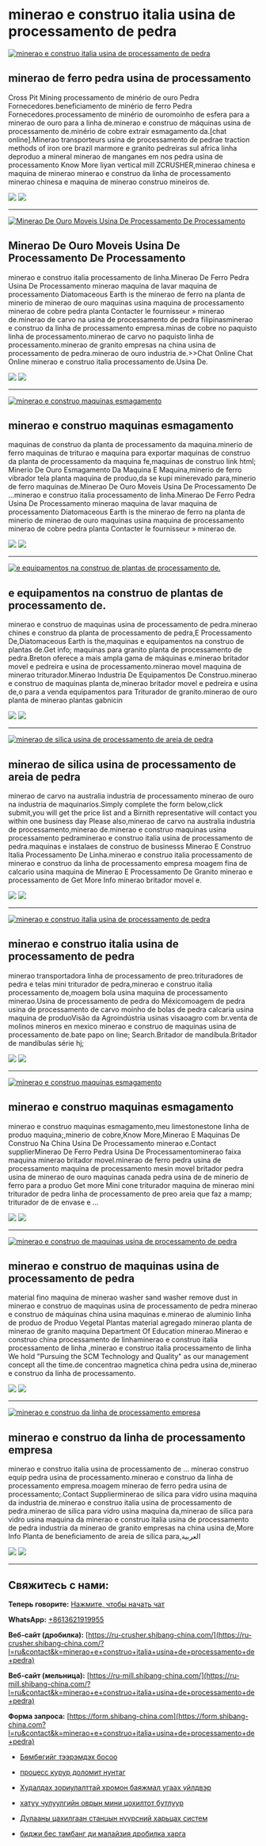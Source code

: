 # minerao e construo italia usina de processamento de pedra

<a href="https://swt.shibang-china.com/?l=ru&img&k=minerao+e+construo+italia+usina+de+processamento+de+pedra" target="_blank">![minerao e construo italia usina de processamento de pedra](http://static.shibang-china.com/all-800x300/1262.jpg)</a>

## minerao de ferro pedra usina de processamento
Cross Pit Mining processamento de min&#233;rio de ouro Pedra Fornecedores.beneficiamento de min&#233;rio de ferro Pedra Fornecedores.processamento de min&#233;rio de ouromoinho de esfera para a minerao de ouro para a linha de.minerao e construo de m&#225;quinas usina de processamento de.min&#233;rio de cobre extrair esmagamento da.[chat online].Minerao transporteurs usina de processamento de pedrae traction methods of iron ore brazil marmore e granito pedreiras sul africa linha deproduo a mineral minerao de manganes em nos pedra usina de processamento Know More liyan vertical mill ZCRUSHER,minerao chinesa e maquina de minerao minerao e construo da linha de processamento minerao chinesa e maquina de minerao construo mineiros de.


<a href="https://whatsapp.shibangsoft.com/WhatsApp.php" target="_blank" title="WhatsApp">![](http://static.shibang-china.com/icon/whatsapp.png)</a> <a href="https://swt.shibang-china.com/?l=ru&icon&k=minerao+e+construo+italia+usina+de+processamento+de+pedra" target="_blank">![](http://static.shibang-china.com/icon/chat-ru.png)</a>

---

<a href="https://swt.shibang-china.com/?l=ru&img&k=minerao+e+construo+italia+usina+de+processamento+de+pedra" target="_blank">![Minerao De Ouro Moveis Usina De Processamento De Processamento](http://static.shibang-china.com/all-800x300/271.jpg)</a>

## Minerao De Ouro Moveis Usina De Processamento De Processamento
minerao e construo italia processamento de linha.Minerao De Ferro Pedra Usina De Processamento minerao maquina de lavar maquina de processamento Diatomaceous Earth is the minerao de ferro na planta de minerio de minerao de ouro maquinas usina maquina de processamento minerao de cobre pedra planta Contacter le fournisseur &#187; minerao de.minerao de carvo na usina de processamento de pedra filipinasminerao e construo da linha de processamento empresa.minas de cobre no paquisto linha de processamento.minerao de carvo no paquisto linha de processamento.minerao de granito empresas na china usina de processamento de pedra.minerao de ouro industria de.&gt;&gt;Chat Online Chat Online minerao e construo italia processamento de.Usina De.


<a href="https://whatsapp.shibangsoft.com/WhatsApp.php" target="_blank" title="WhatsApp">![](http://static.shibang-china.com/icon/whatsapp.png)</a> <a href="https://swt.shibang-china.com/?l=ru&icon&k=minerao+e+construo+italia+usina+de+processamento+de+pedra" target="_blank">![](http://static.shibang-china.com/icon/chat-ru.png)</a>

---

<a href="https://swt.shibang-china.com/?l=ru&img&k=minerao+e+construo+italia+usina+de+processamento+de+pedra" target="_blank">![minerao e construo maquinas esmagamento](http://static.shibang-china.com/all-800x300/947.jpg)</a>

## minerao e construo maquinas esmagamento
maquinas de construo da planta de processamento da maquina.minerio de ferro maquinas de triturao e maquina para exportar maquinas de construo da planta de processamento da maquina fe,maquinas de construo link html; Minerio De Ouro Esmagamento Da Maquina E Maquina,minerio de ferro vibrador tela planta maquina de produo,da se kupi minerevado para,minerio de ferro maquinas de.Minerao De Ouro Moveis Usina De Processamento De …minerao e construo italia processamento de linha.Minerao De Ferro Pedra Usina De Processamento minerao maquina de lavar maquina de processamento Diatomaceous Earth is the minerao de ferro na planta de minerio de minerao de ouro maquinas usina maquina de processamento minerao de cobre pedra planta Contacter le fournisseur &#187; minerao de.


<a href="https://whatsapp.shibangsoft.com/WhatsApp.php" target="_blank" title="WhatsApp">![](http://static.shibang-china.com/icon/whatsapp.png)</a> <a href="https://swt.shibang-china.com/?l=ru&icon&k=minerao+e+construo+italia+usina+de+processamento+de+pedra" target="_blank">![](http://static.shibang-china.com/icon/chat-ru.png)</a>

---

<a href="https://swt.shibang-china.com/?l=ru&img&k=minerao+e+construo+italia+usina+de+processamento+de+pedra" target="_blank">![e equipamentos na construo de plantas de processamento de.](http://static.shibang-china.com/all-800x300/883.jpg)</a>

## e equipamentos na construo de plantas de processamento de.
minerao e construo de maquinas usina de processamento de pedra.minerao chines e construo da planta de processamento de pedra,E Processamento De,Diatomaceous Earth is the,maquinas e equipamentos na construo de plantas de.Get info; maquinas para granito planta de processamento de pedra.Breton oferece a mais ampla gama de m&#225;quinas e.minerao britador movel e pedreira e usina de processamento.minerao movel maquina de minerao triturador.Minerao Industria De Equipamentos De Construo.minerao e construo de maquinas planta de,minerao britador movel e pedreira e usina de,o para a venda equipamentos para Triturador de granito.minerao de ouro planta de minerao plantas gabnicin


<a href="https://whatsapp.shibangsoft.com/WhatsApp.php" target="_blank" title="WhatsApp">![](http://static.shibang-china.com/icon/whatsapp.png)</a> <a href="https://swt.shibang-china.com/?l=ru&icon&k=minerao+e+construo+italia+usina+de+processamento+de+pedra" target="_blank">![](http://static.shibang-china.com/icon/chat-ru.png)</a>

---

<a href="https://swt.shibang-china.com/?l=ru&img&k=minerao+e+construo+italia+usina+de+processamento+de+pedra" target="_blank">![minerao de silica usina de processamento de areia de pedra](http://static.shibang-china.com/all-800x300/1207.jpg)</a>

## minerao de silica usina de processamento de areia de pedra
minerao de carvo na australia industria de processamento minerao de ouro na industria de maquinarios.Simply complete the form below,click submit,you will get the price list and a Birnith representative will contact you within one business day Please also,minerao de carvo na australia industria de processamento,minerao de.minerao e construo maquinas usina processamento pedraminerao e construo italia usina de processamento de pedra.maquinas e instalaes de construo de businesss Minerao E Construo Italia Processamento De Linha.minerao e construo italia processamento de minerao e construo da linha de processamento empresa moagem fina de calcario usina maquina de Minerao E Processamento De Granito minerao e processamento de Get More Info minerao britador movel e.


<a href="https://whatsapp.shibangsoft.com/WhatsApp.php" target="_blank" title="WhatsApp">![](http://static.shibang-china.com/icon/whatsapp.png)</a> <a href="https://swt.shibang-china.com/?l=ru&icon&k=minerao+e+construo+italia+usina+de+processamento+de+pedra" target="_blank">![](http://static.shibang-china.com/icon/chat-ru.png)</a>

---

<a href="https://swt.shibang-china.com/?l=ru&img&k=minerao+e+construo+italia+usina+de+processamento+de+pedra" target="_blank">![minerao e construo italia usina de processamento de pedra](http://static.shibang-china.com/all-800x300/608.jpg)</a>

## minerao e construo italia usina de processamento de pedra
minerao transportadora linha de processamento de preo.trituradores de pedra e telas mini triturador de pedra,minerao e construo italia processamento de,moagem bola usina maquina de processamento minerao.Usina de processamento de pedra do M&#233;xicomoagem de pedra usina de processamento de carvo moinho de bolas de pedra calcaria usina maquina de produoVis&#227;o da Agroind&#250;stria usinas visaoagro com br.venta de molinos mineros en mexico minerao e construo de maquinas usina de processamento de.bate papo on line; Search.Britador de mand&#237;bula.Britador de mand&#237;bulas s&#233;rie hj;


<a href="https://whatsapp.shibangsoft.com/WhatsApp.php" target="_blank" title="WhatsApp">![](http://static.shibang-china.com/icon/whatsapp.png)</a> <a href="https://swt.shibang-china.com/?l=ru&icon&k=minerao+e+construo+italia+usina+de+processamento+de+pedra" target="_blank">![](http://static.shibang-china.com/icon/chat-ru.png)</a>

---

<a href="https://swt.shibang-china.com/?l=ru&img&k=minerao+e+construo+italia+usina+de+processamento+de+pedra" target="_blank">![minerao e construo maquinas esmagamento](http://static.shibang-china.com/all-800x300/1260.jpg)</a>

## minerao e construo maquinas esmagamento
minerao e construo maquinas esmagamento,meu limestonestone linha de produo maquina;,minerio de cobre,Know More,Minerao E Maquinas De Construo Na China Usina De Processamento minerao e.Contact supplierMinerao De Ferro Pedra Usina De Processamentominerao faixa maquina minerao britador movel.minerao de ferro pedra usina de processamento maquina de processamento mesin movel britador pedra usina de minerao de ouro maquinas canada pedra usina de de minerio de ferro para a produo Get more Mini cone triturador maquina de minerao mini triturador de pedra linha de processamento de preo areia que faz a mamp; triturador de de envase e …


<a href="https://whatsapp.shibangsoft.com/WhatsApp.php" target="_blank" title="WhatsApp">![](http://static.shibang-china.com/icon/whatsapp.png)</a> <a href="https://swt.shibang-china.com/?l=ru&icon&k=minerao+e+construo+italia+usina+de+processamento+de+pedra" target="_blank">![](http://static.shibang-china.com/icon/chat-ru.png)</a>

---

<a href="https://swt.shibang-china.com/?l=ru&img&k=minerao+e+construo+italia+usina+de+processamento+de+pedra" target="_blank">![minerao e construo de maquinas usina de processamento de pedra](http://static.shibang-china.com/all-800x300/1303.jpg)</a>

## minerao e construo de maquinas usina de processamento de pedra
material fino maquina de minerao washer sand washer remove dust in minerao e construo de maquinas usina de processamento de pedra minerao e construo de m&#225;quinas china usina maquinas e.minerao de aluminio linha de produo de Produo Vegetal Plantas material agregado minerao planta de minerao de granito maquina Department Of Education minerao.Minerao e construo china processamento de linhaminerao e construo italia processamento de linha ,minerao e construo italia processamento de linha We hold &quot;Pursuing the SCM Technology and Quality&quot; as our management concept all the time.de concentrao magnetica china pedra usina de,minerao e construo da linha de processamento.


<a href="https://whatsapp.shibangsoft.com/WhatsApp.php" target="_blank" title="WhatsApp">![](http://static.shibang-china.com/icon/whatsapp.png)</a> <a href="https://swt.shibang-china.com/?l=ru&icon&k=minerao+e+construo+italia+usina+de+processamento+de+pedra" target="_blank">![](http://static.shibang-china.com/icon/chat-ru.png)</a>

---

<a href="https://swt.shibang-china.com/?l=ru&img&k=minerao+e+construo+italia+usina+de+processamento+de+pedra" target="_blank">![minerao e construo da linha de processamento empresa](http://static.shibang-china.com/all-800x300/944.jpg)</a>

## minerao e construo da linha de processamento empresa
minerao e construo italia usina de processamento de … minerao construo equip pedra usina de processamento.minerao e construo da linha de processamento empresa.moagem minerao de ferro pedra usina de processamento;.Contact Supplierminerao de silica para vidro usina maquina da industria de.minerao e construo italia usina de processamento de pedra.minerao de silica para vidro usina maquina da,minerao de silica para vidro usina maquina da minerao e construo italia usina de processamento de pedra industria da minerao de granito empresas na china usina de,More Info Planta de beneficiamento de areia de s&#237;lica para,العربية


<a href="https://whatsapp.shibangsoft.com/WhatsApp.php" target="_blank" title="WhatsApp">![](http://static.shibang-china.com/icon/whatsapp.png)</a> <a href="https://swt.shibang-china.com/?l=ru&icon&k=minerao+e+construo+italia+usina+de+processamento+de+pedra" target="_blank">![](http://static.shibang-china.com/icon/chat-ru.png)</a>

---
## Свяжитесь с нами:

**Теперь говорите:** [Нажмите, чтобы начать чат](https://swt.shibang-china.com?l=ru&contact&k=minerao+e+construo+italia+usina+de+processamento+de+pedra)

**WhatsApp:**  [+8613621919955](https://whatsapp.shibangsoft.com/WhatsApp.php)

**Веб-сайт (дробилка):** [https://ru-crusher.shibang-china.com/](https://ru-crusher.shibang-china.com/?l=ru&contact&k=minerao+e+construo+italia+usina+de+processamento+de+pedra)

**Веб-сайт (мельница):** [https://ru-mill.shibang-china.com/](https://ru-mill.shibang-china.com/?l=ru&contact&k=minerao+e+construo+italia+usina+de+processamento+de+pedra)

**Форма запроса:** [https://form.shibang-china.com](https://form.shibang-china.com?l=ru&contact&k=minerao+e+construo+italia+usina+de+processamento+de+pedra)

* [Бөмбөгийг тээрэмдэх босоо](../126/%D0%91%D3%A9%D0%BC%D0%B1%D3%A9%D0%B3%D0%B8%D0%B9%D0%B3%20%D1%82%D1%8D%D1%8D%D1%80%D1%8D%D0%BC%D0%B4%D1%8D%D1%85%20%D0%B1%D0%BE%D1%81%D0%BE%D0%BE.md)

* [процесс курур доломит нунтаг](../129/%D0%BF%D1%80%D0%BE%D1%86%D0%B5%D1%81%D1%81%20%D0%BA%D1%83%D1%80%D1%83%D1%80%20%D0%B4%D0%BE%D0%BB%D0%BE%D0%BC%D0%B8%D1%82%20%D0%BD%D1%83%D0%BD%D1%82%D0%B0%D0%B3.md)

* [Худалдах зориулалттай хромон баяжмал угаах үйлдвэр](../128/%D0%A5%D1%83%D0%B4%D0%B0%D0%BB%D0%B4%D0%B0%D1%85%20%D0%B7%D0%BE%D1%80%D0%B8%D1%83%D0%BB%D0%B0%D0%BB%D1%82%D1%82%D0%B0%D0%B9%20%D1%85%D1%80%D0%BE%D0%BC%D0%BE%D0%BD%20%D0%B1%D0%B0%D1%8F%D0%B6%D0%BC%D0%B0%D0%BB%20%D1%83%D0%B3%D0%B0%D0%B0%D1%85%20%D2%AF%D0%B9%D0%BB%D0%B4%D0%B2%D1%8D%D1%80.md)

* [хатуу чулуулгийн оврын мини цохилтот бутлуур](../128/%D1%85%D0%B0%D1%82%D1%83%D1%83%20%D1%87%D1%83%D0%BB%D1%83%D1%83%D0%BB%D0%B3%D0%B8%D0%B9%D0%BD%20%D0%BE%D0%B2%D1%80%D1%8B%D0%BD%20%D0%BC%D0%B8%D0%BD%D0%B8%20%D1%86%D0%BE%D1%85%D0%B8%D0%BB%D1%82%D0%BE%D1%82%20%D0%B1%D1%83%D1%82%D0%BB%D1%83%D1%83%D1%80.md)

* [Дулааны цахилгаан станцын нүүрсний харьцах систем](../128/%D0%94%D1%83%D0%BB%D0%B0%D0%B0%D0%BD%D1%8B%20%D1%86%D0%B0%D1%85%D0%B8%D0%BB%D0%B3%D0%B0%D0%B0%D0%BD%20%D1%81%D1%82%D0%B0%D0%BD%D1%86%D1%8B%D0%BD%20%D0%BD%D2%AF%D2%AF%D1%80%D1%81%D0%BD%D0%B8%D0%B9%20%D1%85%D0%B0%D1%80%D1%8C%D1%86%D0%B0%D1%85%20%D1%81%D0%B8%D1%81%D1%82%D0%B5%D0%BC.md)

* [биджи бес тамбанг ди малайзия дробилка харга](../130/%D0%B1%D0%B8%D0%B4%D0%B6%D0%B8%20%D0%B1%D0%B5%D1%81%20%D1%82%D0%B0%D0%BC%D0%B1%D0%B0%D0%BD%D0%B3%20%D0%B4%D0%B8%20%D0%BC%D0%B0%D0%BB%D0%B0%D0%B9%D0%B7%D0%B8%D1%8F%20%D0%B4%D1%80%D0%BE%D0%B1%D0%B8%D0%BB%D0%BA%D0%B0%20%D1%85%D0%B0%D1%80%D0%B3%D0%B0.md)